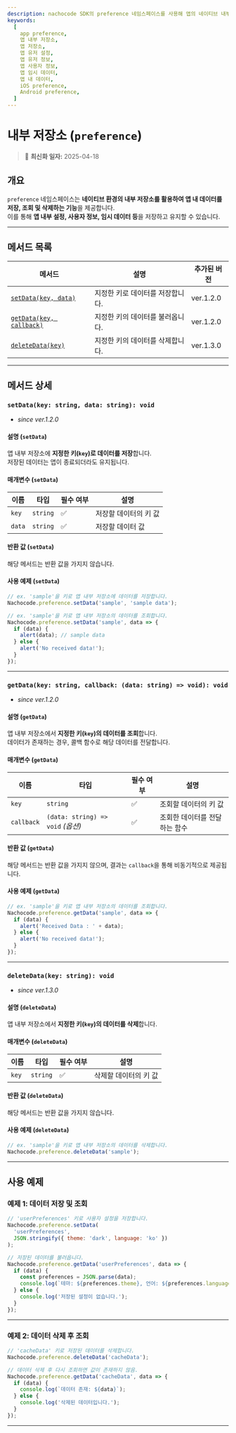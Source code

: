 ```yaml
---
description: nachocode SDK의 preference 네임스페이스를 사용해 앱의 네이티브 내부 저장소에 데이터를 저장, 조회 및 삭제하여 앱 설정이나 사용자 데이터를 간편하게 관리하세요.
keywords:
  [
    app preference,
    앱 내부 저장소,
    앱 저장소,
    앱 유저 설정,
    앱 유저 정보,
    앱 사용자 정보,
    앱 임시 데이터,
    앱 내 데이터,
    iOS preference,
    Android preference,
  ]
---
```


# 내부 저장소 (`preference`)

> 🔔 **최신화 일자:** 2025-04-18

## **개요**

`preference` 네임스페이스는 **네이티브 환경의 내부 저장소를 활용하여 앱 내 데이터를 저장, 조회 및 삭제하는 기능**을 제공합니다.  
이를 통해 **앱 내부 설정, 사용자 정보, 임시 데이터 등**을 저장하고 유지할 수 있습니다.

---

## **메서드 목록**

| 메서드                                                                         | 설명                             | 추가된 버전 |
| ------------------------------------------------------------------------------ | -------------------------------- | ----------- |
| [`setData(key, data)`](#setdatakey-string-data-string-void)                    | 지정한 키로 데이터를 저장합니다. | ver.1.2.0   |
| [`getData(key, callback)`](#getdatakey-string-callback-data-string--void-void) | 지정한 키의 데이터를 불러옵니다. | ver.1.2.0   |
| [`deleteData(key)`](#deletedatakey-string-void)                                | 지정한 키의 데이터를 삭제합니다. | ver.1.3.0   |

---

## **메서드 상세**

### **`setData(key: string, data: string): void`**

- _since ver.1.2.0_

#### 설명 (`setData`)

앱 내부 저장소에 **지정한 키(`key`)로 데이터를 저장**합니다.  
저장된 데이터는 앱이 종료되더라도 유지됩니다.

#### 매개변수 (`setData`)

| 이름   | 타입     | 필수 여부 | 설명                  |
| ------ | -------- | --------- | --------------------- |
| `key`  | `string` | ✅        | 저장할 데이터의 키 값 |
| `data` | `string` | ✅        | 저장할 데이터 값      |

#### 반환 값 (`setData`)

해당 메서드는 반환 값을 가지지 않습니다.

#### 사용 예제 (`setData`)

```javascript
// ex. 'sample'을 키로 앱 내부 저장소에 데이터를 저장합니다.
Nachocode.preference.setData('sample', 'sample data');

// ex. 'sample'을 키로 앱 내부 저장소의 데이터를 조회합니다.
Nachocode.preference.setData('sample', data => {
  if (data) {
    alert(data); // sample data
  } else {
    alert('No received data!');
  }
});
```

---

### **`getData(key: string, callback: (data: string) => void): void`**

- _since ver.1.2.0_

#### 설명 (`getData`)

앱 내부 저장소에서 **지정한 키(`key`)의 데이터를 조회**합니다.  
데이터가 존재하는 경우, 콜백 함수로 해당 데이터를 전달합니다.

#### 매개변수 (`getData`)

| 이름       | 타입                              | 필수 여부 | 설명                          |
| ---------- | --------------------------------- | --------- | ----------------------------- |
| `key`      | `string`                          | ✅        | 조회할 데이터의 키 값         |
| `callback` | `(data: string) => void` _(옵션)_ | ✅        | 조회한 데이터를 전달하는 함수 |

#### 반환 값 (`getData`)

해당 메서드는 반환 값을 가지지 않으며, 결과는 `callback`을 통해 비동기적으로 제공됩니다.

#### 사용 예제 (`getData`)

```javascript
// ex. 'sample'을 키로 앱 내부 저장소의 데이터를 조회합니다.
Nachocode.preference.getData('sample', data => {
  if (data) {
    alert('Received Data : ' + data);
  } else {
    alert('No received data!');
  }
});
```

---

### **`deleteData(key: string): void`**

- _since ver.1.3.0_

#### 설명 (`deleteData`)

앱 내부 저장소에서 **지정한 키(`key`)의 데이터를 삭제**합니다.

#### 매개변수 (`deleteData`)

| 이름  | 타입     | 필수 여부 | 설명                  |
| ----- | -------- | --------- | --------------------- |
| `key` | `string` | ✅        | 삭제할 데이터의 키 값 |

#### 반환 값 (`deleteData`)

해당 메서드는 반환 값을 가지지 않습니다.

#### 사용 예제 (`deleteData`)

```javascript
// ex. 'sample'을 키로 앱 내부 저장소의 데이터를 삭제합니다.
Nachocode.preference.deleteData('sample');
```

---

## **사용 예제**

### **예제 1: 데이터 저장 및 조회**

```javascript
// 'userPreferences' 키로 사용자 설정을 저장합니다.
Nachocode.preference.setData(
  'userPreferences',
  JSON.stringify({ theme: 'dark', language: 'ko' })
);

// 저장된 데이터를 불러옵니다.
Nachocode.preference.getData('userPreferences', data => {
  if (data) {
    const preferences = JSON.parse(data);
    console.log(`테마: ${preferences.theme}, 언어: ${preferences.language}`);
  } else {
    console.log('저장된 설정이 없습니다.');
  }
});
```

---

### **예제 2: 데이터 삭제 후 조회**

```javascript
// 'cacheData' 키로 저장된 데이터를 삭제합니다.
Nachocode.preference.deleteData('cacheData');

// 데이터 삭제 후 다시 조회하면 값이 존재하지 않음.
Nachocode.preference.getData('cacheData', data => {
  if (data) {
    console.log(`데이터 존재: ${data}`);
  } else {
    console.log('삭제된 데이터입니다.');
  }
});
```

---
